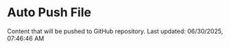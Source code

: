 # Auto Push File

Content that will be pushed to GitHub repository.
Last updated: 06/30/2025, 07:46:46 AM